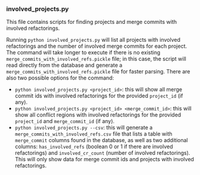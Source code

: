 ### involved_projects.py
This file contains scripts for finding projects and merge commits with involved refactorings.

Running `python involved_projects.py` will list all projects with involved refactorings and the number of involved merge commits for each project. The command will take longer to execute if there is no existing `merge_commits_with_involved_refs.pickle` file; in this case, the script will read directly from the database and generate a `merge_commits_with_involved_refs.pickle` file for faster parsing. There are also two possible options for the command:
* `python involved_projects.py <project_id>`: this will show all merge commit ids with involved refactorings for the provided `project_id` (if any).
* `python involved_projects.py <project_id> <merge_commit_id>`: this will show all conflict regions with involved refactorings for the provided `project_id` and `merge_commit_id` (if any).
* `python involved_projects.py --csv`: this will generate a `merge_commits_with_involved_refs.csv` file that lists a table with `merge_commit` columns found in the database, as well as two additional columns: `has_involved_refs` (boolean 0 or 1 if there are involved refactorings) and `involved_cr_count` (number of involved refactorings). This will only show data for merge commit ids and projects with involved refactorings.